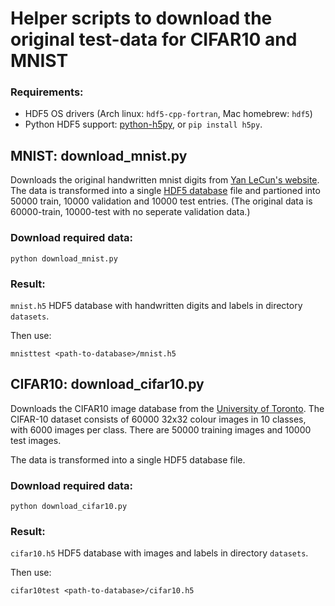 # Helper scripts to download the original test-data for CIFAR10 and MNIST

###  Requirements:
* HDF5 OS drivers (Arch linux: ```hdf5-cpp-fortran```, Mac homebrew: ```hdf5```)
* Python HDF5 support: [python-h5py](http://docs.h5py.org/en/latest/index.html), or ```pip install h5py```.

## MNIST: download_mnist.py
Downloads the original handwritten mnist digits from [Yan LeCun's website](http://yann.lecun.com/exdb/mnist/).
The data is transformed into a single [HDF5 database](https://support.hdfgroup.org/HDF5/) file and partioned into 50000 train, 10000 validation and 10000 test entries. (The original data is 60000-train, 10000-test with no seperate validation data.)

###  Download required data:
```
python download_mnist.py
```

###  Result:
```mnist.h5``` HDF5 database with handwritten digits and labels in directory ```datasets```.

Then use:
```
mnisttest <path-to-database>/mnist.h5
```

## CIFAR10: download_cifar10.py
Downloads the CIFAR10 image database from the [University of Toronto](http://www.cs.toronto.edu/~kriz/cifar.html). The CIFAR-10 dataset consists of 60000 32x32 colour images in 10 classes, with 6000 images per class. There are 50000 training images and 10000 test images.

The data is transformed into a single HDF5 database file.

###  Download required data:
```
python download_cifar10.py
```

###  Result:
```cifar10.h5``` HDF5 database with images and labels in directory ```datasets```.

Then use:
```
cifar10test <path-to-database>/cifar10.h5
```
